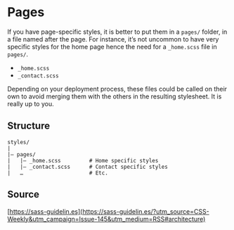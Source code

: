 # Pages

If you have page-specific styles, it is better to put them in a `pages/` folder, in a file named after the page. For instance, it’s not uncommon to have very specific styles for the home page hence the need for a `_home.scss` file in `pages/`.

* `_home.scss`
* `_contact.scss`

Depending on your deployment process, these files could be called on their own to avoid merging them with the others in the resulting stylesheet. It is really up to you.

## Structure

```
styles/
|
|– pages/
|   |– _home.scss         # Home specific styles
|   |– _contact.scss      # Contact specific styles
|   …                     # Etc.
```

## Source

[https://sass-guidelin.es](https://sass-guidelin.es/?utm_source=CSS-Weekly&utm_campaign=Issue-145&utm_medium=RSS#architecture)
